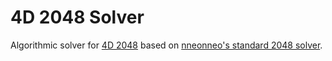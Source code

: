 # 4D 2048 Solver

Algorithmic solver for [4D 2048](https://huonw.github.io/2048-4D/) based on [nneonneo's standard 2048 solver](https://github.com/nneonneo/2048-ai).
